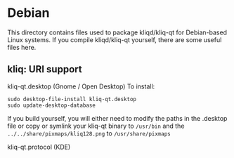 
Debian
====================
This directory contains files used to package kliqd/kliq-qt
for Debian-based Linux systems. If you compile kliqd/kliq-qt yourself, there are some useful files here.

## kliq: URI support ##


kliq-qt.desktop  (Gnome / Open Desktop)
To install:

	sudo desktop-file-install kliq-qt.desktop
	sudo update-desktop-database

If you build yourself, you will either need to modify the paths in
the .desktop file or copy or symlink your kliq-qt binary to `/usr/bin`
and the `../../share/pixmaps/kliq128.png` to `/usr/share/pixmaps`

kliq-qt.protocol (KDE)

